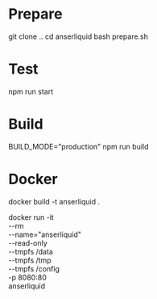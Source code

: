 # Prepare

git clone ..
cd anserliquid
bash prepare.sh

# Test

npm run start

# Build

BUILD_MODE="production" npm run build

# Docker

docker build -t anserliquid .

docker run -it \
--rm \
--name="anserliquid" \
--read-only \
--tmpfs /data \
--tmpfs /tmp \
--tmpfs /config \
-p 8080:80 \
anserliquid
